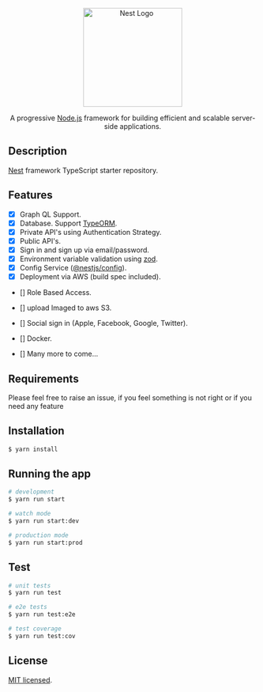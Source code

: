 <p align="center">
  <a href="http://nestjs.com/" target="blank"><img src="https://nestjs.com/img/logo-small.svg" width="200" alt="Nest Logo" /></a>
</p>

[circleci-image]: https://img.shields.io/circleci/build/github/nestjs/nest/master?token=abc123def456
[circleci-url]: https://circleci.com/gh/nestjs/nest

  <p align="center">A progressive <a href="http://nodejs.org" target="_blank">Node.js</a> framework for building efficient and scalable server-side applications.</p>


## Description

[Nest](https://github.com/nestjs/nest) framework TypeScript starter repository.


## Features

- [x] Graph QL Support.
- [x] Database. Support [TypeORM](https://www.npmjs.com/package/typeorm).
- [x] Private API's using Authentication Strategy.
- [x] Public API's.
- [x] Sign in and sign up via email/password.
- [x] Environment variable validation using [zod](https://zod.dev/).
- [x] Config Service ([@nestjs/config](https://www.npmjs.com/package/@nestjs/config)).
- [x] Deployment via AWS (build spec included).
- [] Role Based Access.
- [] upload Imaged to aws S3.
- [] Social sign in (Apple, Facebook, Google, Twitter).

- [] Docker.

- [] Many more to come...

## Requirements

  Please feel free to raise an issue, if you feel something is not right or if you need any feature 

## Installation

```bash
$ yarn install
```

## Running the app

```bash
# development
$ yarn run start

# watch mode
$ yarn run start:dev

# production mode
$ yarn run start:prod
```

## Test

```bash
# unit tests
$ yarn run test

# e2e tests
$ yarn run test:e2e

# test coverage
$ yarn run test:cov
```

## License

[MIT licensed](LICENSE).

